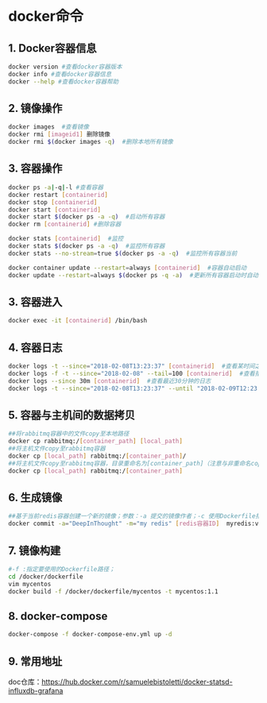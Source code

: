 # docker命令

## 1. Docker容器信息
```bash
docker version #查看docker容器版本
docker info #查看docker容器信息
docker --help #查看docker容器帮助
```
## 2. 镜像操作
```bash
docker images  #查看镜像
docker rmi [imageid1] 删除镜像
docker rmi $(docker images -q)  #删除本地所有镜像
```

## 3. 容器操作
```bash
docker ps -a|-q|-l #查看容器
docker restart [containerid]
docker stop [containerid]
docker start [containerid]
docker start $(docker ps -a -q)  #启动所有容器
docker rm [containerid] #删除容器

docker stats [containerid]  #监控
docker stats $(docker ps -a -q)  #监控所有容器
docker stats --no-stream=true $(docker ps -a -q)  #监控所有容器当前

docker container update --restart=always [containerid]  #容器自动启动
docker update --restart=always $(docker ps -q -a)  #更新所有容器启动时自动启动
```
## 3. 容器进入
```bash
docker exec -it [containerid] /bin/bash
```

## 4. 容器日志
```bash
docker logs -t --since="2018-02-08T13:23:37" [containerid]  #查看某时间之后的日志
docker logs -f -t --since="2018-02-08" --tail=100 [containerid]  #查看指定时间后的日志，只显示最后100行
docker logs --since 30m [containerid]  #查看最近30分钟的日志
docker logs -t --since="2018-02-08T13:23:37" --until "2018-02-09T12:23:37" [containerid]  #查看某时间段日志
```
## 5. 容器与主机间的数据拷贝
```bash
##将rabbitmq容器中的文件copy至本地路径
docker cp rabbitmq:/[container_path] [local_path]
##将主机文件copy至rabbitmq容器
docker cp [local_path] rabbitmq:/[container_path]/
##将主机文件copy至rabbitmq容器，目录重命名为[container_path]（注意与非重命名copy的区别）
docker cp [local_path] rabbitmq:/[container_path]
```

## 6. 生成镜像
```bash
##基于当前redis容器创建一个新的镜像；参数：-a 提交的镜像作者；-c 使用Dockerfile指令来创建镜像；-m :提交时的说明文字；-p :在commit时，将容器暂停
docker commit -a="DeepInThought" -m="my redis" [redis容器ID]  myredis:v1.1
```

##  7. 镜像构建
```bash
#-f :指定要使用的Dockerfile路径；
cd /docker/dockerfile
vim mycentos
docker build -f /docker/dockerfile/mycentos -t mycentos:1.1
```

## 8. docker-compose
```bash
docker-compose -f docker-compose-env.yml up -d  
```

## 9. 常用地址

doc仓库：https://hub.docker.com/r/samuelebistoletti/docker-statsd-influxdb-grafana